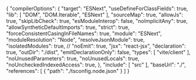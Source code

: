 {
    "compilerOptions": {
        "target": "ESNext",
        "useDefineForClassFields": true,
        "lib": [
            "DOM",
            "DOM.Iterable",
            "ESNext"
        ],
        "sourceMap": true,
        "allowJs": true,
        "skipLibCheck": true,
        "esModuleInterop": false,
        "noImplicitAny": true,
        "allowSyntheticDefaultImports": true,
        "strict": true,
        "forceConsistentCasingInFileNames": true,
        "module": "ESNext",
        "moduleResolution": "Node",
        "resolveJsonModule": true,
        "isolatedModules": true,
        // "noEmit": true,
        "jsx": "react-jsx",
        "declaration": true,
        "outDir": "./dist",
        "emitDeclarationOnly": false,
        "types": [
            "vite/client"
        ],
        "noUnusedParameters": true,
        "noUnusedLocals": true,
        "noUncheckedIndexedAccess": true,
    },
    "include": [
        "src"
    ],
    "baseUrl": "./",
    "references": [
        {
            "path": "./tsconfig.node.json"
        }
    ]
}